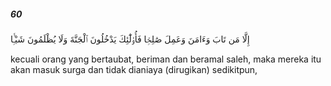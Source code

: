 ##### 60

<span class="ayah">إِلَّا مَن تَابَ وَءَامَنَ وَعَمِلَ صَٰلِحًۭا فَأُو۟لَٰٓئِكَ يَدْخُلُونَ ٱلْجَنَّةَ وَلَا يُظْلَمُونَ شَيْـًۭٔا</span>

<span class="ayah_translation">kecuali orang yang bertaubat, beriman dan beramal saleh, maka mereka itu akan masuk surga dan tidak dianiaya (dirugikan) sedikitpun,</span>

